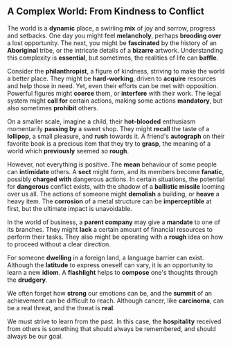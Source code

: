 ## A Complex World: From Kindness to Conflict

The world is a **dynamic** place, a swirling **mix** of joy and sorrow, progress and setbacks. One day you might feel **melancholy**, perhaps **brooding over** a lost opportunity. The next, you might be **fascinated** by the history of an **Aboriginal** tribe, or the intricate details of a **bizarre** artwork. Understanding this complexity is **essential**, but sometimes, the realities of life can **baffle**.

Consider the **philanthropist**, a figure of kindness, striving to make the world a better place. They might be **hard-working**, driven to **acquire** resources and help those in need. Yet, even their efforts can be met with opposition. Powerful figures might **coerce** them, or **interfere** with their work. The legal system might **call for** certain actions, making some actions **mandatory**, but also sometimes **prohibit** others.

On a smaller scale, imagine a child, their **hot-blooded** enthusiasm momentarily **passing by** a sweet shop. They might **recall** the taste of a **lollipop**, a small pleasure, and **rush** towards it.  A friend's **autograph** on their favorite book is a precious item that they try to **grasp**, the meaning of a world which **previously** seemed so **rough**.

However, not everything is positive. The **mean** behaviour of some people can **intimidate** others.  A **sect** might form, and its members become **fanatic**, possibly **charged with** dangerous actions.  In certain situations, the potential for **dangerous** conflict exists, with the shadow of a **ballistic missile** looming over us all. The actions of someone might **demolish** a building, or **heave** a heavy item. The **corrosion** of a metal structure can be **imperceptible** at first, but the ultimate impact is unavoidable.

In the world of business, a **parent company** may give a **mandate** to one of its branches.  They might **lack** a certain amount of financial resources to perform their tasks.  They also might be operating with a **rough** idea on how to proceed without a clear direction.

For someone **dwelling** in a foreign land, a language barrier can exist. Although the **latitude** to express oneself can vary, it is an opportunity to learn a new **idiom**. A **flashlight** helps to **compose** one's thoughts through the **drudgery**. 

We often forget how **strong** our emotions can be, and the **summit** of an achievement can be difficult to reach. Although cancer, like **carcinoma**, can be a real threat, and the threat is **real**.

We must strive to learn from the past. In this case, the **hospitality** received from others is something that should always be remembered, and should always be our goal.
